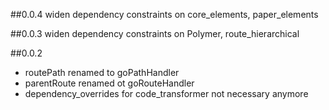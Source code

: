 ##0.0.4
widen dependency constraints on core_elements, paper_elements

##0.0.3
widen dependency constraints on Polymer, route_hierarchical

##0.0.2
- routePath renamed to goPathHandler
- parentRoute renamed ot goRouteHandler
- dependency_overrides for code_transformer not necessary anymore
